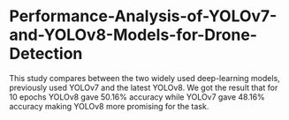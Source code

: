 # Performance-Analysis-of-YOLOv7-and-YOLOv8-Models-for-Drone-Detection
This study compares between the two widely used deep-learning models, previously used YOLOv7 and the latest YOLOv8. We got the result that for 10 epochs YOLOv8 gave 50.16% accuracy while YOLOv7 gave 48.16% accuracy making YOLOv8 more promising for the task.

